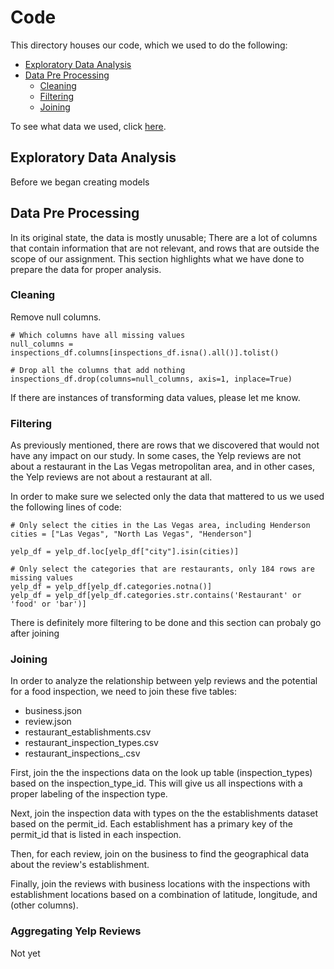 # Code

This directory houses our code, which we used to do the following:

- [Exploratory Data Analysis](#exploratory-data-analysis)
- [Data Pre Processing](#data-pre-processing)
  - [Cleaning](#cleaning)
  - [Filtering](#filtering)
  - [Joining](#joining)

To see what data we used, click [here](../data).

## Exploratory Data Analysis

Before we began creating models

## Data Pre Processing

In its original state, the data is mostly unusable; There are a lot of columns that contain information that are not relevant, and rows that are outside the scope of our assignment. This section highlights what we have done to prepare the data for proper analysis.

### Cleaning

Remove null columns.

```
# Which columns have all missing values
null_columns = inspections_df.columns[inspections_df.isna().all()].tolist()

# Drop all the columns that add nothing
inspections_df.drop(columns=null_columns, axis=1, inplace=True)
```

If there are instances of transforming data values, please let me know.

### Filtering

As previously mentioned, there are rows that we discovered that would not have any impact on our study. In some cases, the Yelp reviews are not about a restaurant in the Las Vegas metropolitan area, and in other cases, the Yelp reviews are not about a restaurant at all.

In order to make sure we selected only the data that mattered to us we used the following lines of code:

```
# Only select the cities in the Las Vegas area, including Henderson
cities = ["Las Vegas", "North Las Vegas", "Henderson"]

yelp_df = yelp_df.loc[yelp_df["city"].isin(cities)]

# Only select the categories that are restaurants, only 184 rows are missing values
yelp_df = yelp_df[yelp_df.categories.notna()]
yelp_df = yelp_df[yelp_df.categories.str.contains('Restaurant' or 'food' or 'bar')]
```

There is definitely more filtering to be done and this section can probaly go after joining

### Joining

In order to analyze the relationship between yelp reviews and the potential for a food inspection, we need to join these five tables:

- business.json
- review.json
- restaurant_establishments.csv
- restaurant_inspection_types.csv
- restaurant_inspections_.csv

First, join the the inspections data on the look up table (inspection_types) based on the inspection_type_id. This will give us all inspections with a proper labeling of the inspection type.

Next, join the inspection data with types on the the establishments dataset based on the permit_id. Each establishment has a primary key of the permit_id that is listed in each inspection.

Then, for each review, join on the business to find the geographical data about the review's establishment.

Finally, join the reviews with business locations with the inspections with establishment locations based on a combination of latitude, longitude, and (other columns).

### Aggregating Yelp Reviews

Not yet
